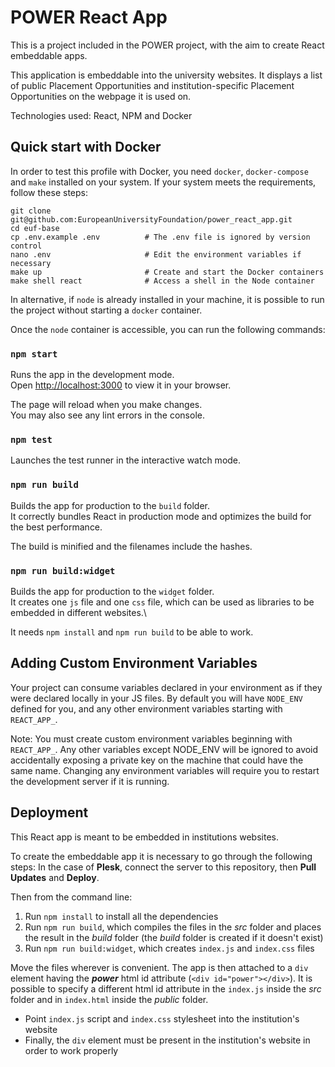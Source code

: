 # POWER React App

This is a project included in the POWER project, with the aim to create React embeddable apps.

This application is embeddable into the university websites. 
It displays a list of public Placement Opportunities and institution-specific Placement Opportunities on the webpage it is used on.

Technologies used: React, NPM and Docker

## Quick start with Docker

In order to test this profile with Docker, you need `docker`, `docker-compose` and `make` installed on your system. If your system meets the requirements, follow these steps:

    git clone git@github.com:EuropeanUniversityFoundation/power_react_app.git
    cd euf-base
    cp .env.example .env          # The .env file is ignored by version control
    nano .env                     # Edit the environment variables if necessary
    make up                       # Create and start the Docker containers
    make shell react              # Access a shell in the Node container

In alternative, if `node` is already installed in your machine, it is possible to run the project without starting a `docker` container.

Once the `node` container is accessible, you can run the following commands:

### `npm start`

Runs the app in the development mode.\
Open [http://localhost:3000](http://localhost:3000) to view it in your browser.

The page will reload when you make changes.\
You may also see any lint errors in the console.

### `npm test`

Launches the test runner in the interactive watch mode.

### `npm run build`

Builds the app for production to the `build` folder.\
It correctly bundles React in production mode and optimizes the build for the best performance.

The build is minified and the filenames include the hashes.

### `npm run build:widget`

Builds the app for production to the `widget` folder.\
It creates one `js` file and one `css` file, which can be used as libraries to be embedded in different websites.\

It needs `npm install` and `npm run build` to be able to work.

## Adding Custom Environment Variables

Your project can consume variables declared in your environment as if they were declared locally in your JS files. By default you will have `NODE_ENV` defined for you, and any other environment variables starting with `REACT_APP_`.

Note: You must create custom environment variables beginning with `REACT_APP_`. Any other variables except NODE_ENV will be ignored to avoid accidentally exposing a private key on the machine that could have the same name. Changing any environment variables will require you to restart the development server if it is running.

## Deployment

This React app is meant to be embedded in institutions websites.

To create the embeddable app it is necessary to go through the following steps:
In the case of **Plesk**, connect the server to this repository, then **Pull Updates** and **Deploy**.

Then from the command line:
1. Run `npm install` to install all the dependencies
2. Run `npm run build`, which compiles the files in the *src* folder and places the result in the *build* folder (the *build* folder is created if it doesn't exist)
3. Run `npm run build:widget`, which creates `index.js` and `index.css` files

Move the files wherever is convenient. The app is then attached to a `div` element having the ***power*** html id attribute (`<div id="power"></div>`). It is possible to specify a different html id attribute in the `index.js` inside the *src* folder and in `index.html` inside the *public* folder.
- Point `index.js` script and `index.css` stylesheet into the institution's website 
- Finally, the `div` element must be present in the institution's website in order to work properly
